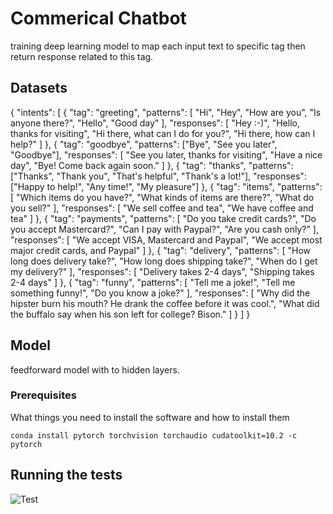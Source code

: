 # Commerical Chatbot

training deep learning model to map each input text to specific tag then return response related to this tag.

## Datasets

{
  "intents": [
    {
      "tag": "greeting",
      "patterns": [
        "Hi",
        "Hey",
        "How are you",
        "Is anyone there?",
        "Hello",
        "Good day"
      ],
      "responses": [
        "Hey :-)",
        "Hello, thanks for visiting",
        "Hi there, what can I do for you?",
        "Hi there, how can I help?"
      ]
    },
    {
      "tag": "goodbye",
      "patterns": ["Bye", "See you later", "Goodbye"],
      "responses": [
        "See you later, thanks for visiting",
        "Have a nice day",
        "Bye! Come back again soon."
      ]
    },
    {
      "tag": "thanks",
      "patterns": ["Thanks", "Thank you", "That's helpful", "Thank's a lot!"],
      "responses": ["Happy to help!", "Any time!", "My pleasure"]
    },
    {
      "tag": "items",
      "patterns": [
        "Which items do you have?",
        "What kinds of items are there?",
        "What do you sell?"
      ],
      "responses": [
        "We sell coffee and tea",
        "We have coffee and tea"
      ]
    },
    {
      "tag": "payments",
      "patterns": [
        "Do you take credit cards?",
        "Do you accept Mastercard?",
        "Can I pay with Paypal?",
        "Are you cash only?"
      ],
      "responses": [
        "We accept VISA, Mastercard and Paypal",
        "We accept most major credit cards, and Paypal"
      ]
    },
    {
      "tag": "delivery",
      "patterns": [
        "How long does delivery take?",
        "How long does shipping take?",
        "When do I get my delivery?"
      ],
      "responses": [
        "Delivery takes 2-4 days",
        "Shipping takes 2-4 days"
      ]
    },
    {
      "tag": "funny",
      "patterns": [
        "Tell me a joke!",
        "Tell me something funny!",
        "Do you know a joke?"
      ],
      "responses": [
        "Why did the hipster burn his mouth? He drank the coffee before it was cool.",
        "What did the buffalo say when his son left for college? Bison."
      ]
    }
  ]
}


## Model 

feedforward model with to hidden layers.





### Prerequisites

What things you need to install the software and how to install them


```
conda install pytorch torchvision torchaudio cudatoolkit=10.2 -c pytorch
```



## Running the tests




![Test]()


